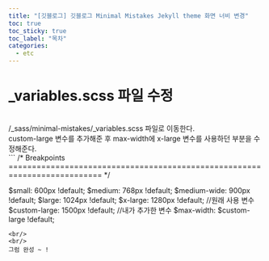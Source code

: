 ```yaml
---
title: "[깃블로그] 깃블로그 Minimal Mistakes Jekyll theme 화면 너비 변경"
toc: true
toc_sticky: true
toc_label: "목차"
categories:
  - etc
---
```


# _variables.scss 파일 수정
<br/>
/_sass/minimal-mistakes/_variables.scss 파일로 이동한다.
<br/>
custom-large 변수를 추가해준 후 max-width에 x-large 변수를 사용하던 부분을 수정해준다.
<br/>
```
/*
   Breakpoints
   ========================================================================== */

$small: 600px !default;
$medium: 768px !default;
$medium-wide: 900px !default;
$large: 1024px !default;
$x-large: 1280px !default;  //원래 사용 변수
$custom-large: 1500px !default;  //내가 추가한 변수
$max-width: $custom-large !default;
```
<br/>
<br/>
그럼 완성 ~ !

